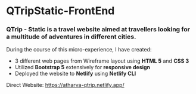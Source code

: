 # QTripStatic-FrontEnd
### QTrip - Static is a travel website aimed at travellers looking for a multitude of adventures in different cities.

During the course of this micro-experience, I have created:

<ul>
<li>
3 different web pages from Wireframe layout using <b>HTML 5</b> and <b>CSS 3</b>
</li>
<li>
Utilized <b>Bootstrap 5</b> extensively for <b>responsive design</b>
</li>

<li>
Deployed the website to <b>Netlify</b> using <b>Netlify CLI</b>
</li>
</ul>

Direct Website: https://atharva-qtrip.netlify.app/
